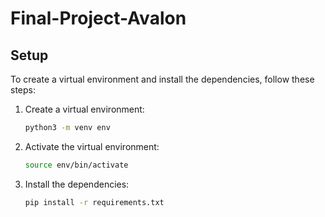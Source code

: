 # Final-Project-Avalon

## Setup

To create a virtual environment and install the dependencies, follow these steps:

1. Create a virtual environment:
    ```sh
    python3 -m venv env
    ```

2. Activate the virtual environment:
    ```sh
    source env/bin/activate
    ```

3. Install the dependencies:
    ```sh
    pip install -r requirements.txt
    ```
